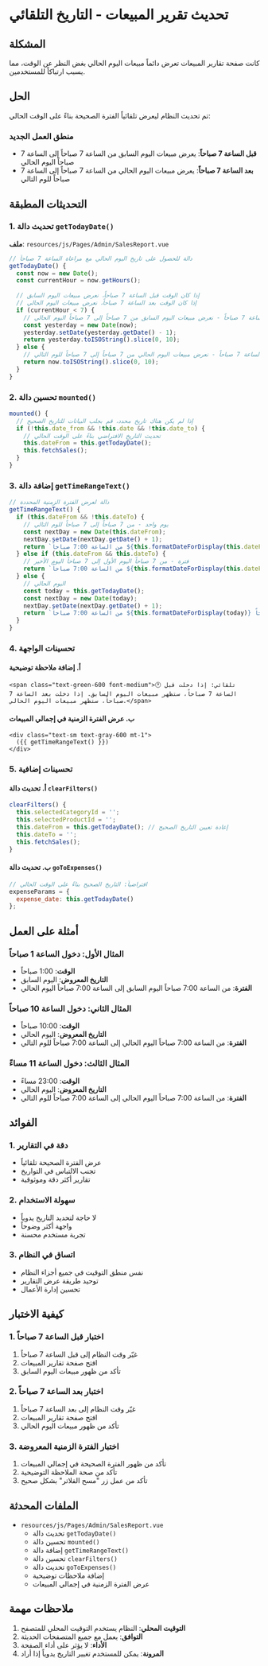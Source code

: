 # تحديث تقرير المبيعات - التاريخ التلقائي

## المشكلة
كانت صفحة تقارير المبيعات تعرض دائماً مبيعات اليوم الحالي بغض النظر عن الوقت، مما يسبب ارتباكاً للمستخدمين.

## الحل
تم تحديث النظام ليعرض تلقائياً الفترة الصحيحة بناءً على الوقت الحالي:

### منطق العمل الجديد
- **قبل الساعة 7 صباحاً**: يعرض مبيعات اليوم السابق من الساعة 7 صباحاً إلى الساعة 7 صباحاً اليوم الحالي
- **بعد الساعة 7 صباحاً**: يعرض مبيعات اليوم الحالي من الساعة 7 صباحاً إلى الساعة 7 صباحاً للوم التالي

## التحديثات المطبقة

### 1. تحديث دالة `getTodayDate()`
**ملف**: `resources/js/Pages/Admin/SalesReport.vue`

```javascript
// دالة للحصول على تاريخ اليوم الحالي مع مراعاة الساعة 7 صباحاً
getTodayDate() {
  const now = new Date();
  const currentHour = now.getHours();
  
  // إذا كان الوقت قبل الساعة 7 صباحاً، نعرض مبيعات اليوم السابق
  // إذا كان الوقت بعد الساعة 7 صباحاً، نعرض مبيعات اليوم الحالي
  if (currentHour < 7) {
    // قبل الساعة 7 صباحاً - نعرض مبيعات اليوم السابق من 7 صباحاً إلى 7 صباحاً اليوم الحالي
    const yesterday = new Date(now);
    yesterday.setDate(yesterday.getDate() - 1);
    return yesterday.toISOString().slice(0, 10);
  } else {
    // بعد الساعة 7 صباحاً - نعرض مبيعات اليوم الحالي من 7 صباحاً إلى 7 صباحاً للوم التالي
    return now.toISOString().slice(0, 10);
  }
}
```

### 2. تحسين دالة `mounted()`
```javascript
mounted() {
  // إذا لم يكن هناك تاريخ محدد، قم بجلب البيانات للتاريخ الصحيح
  if (!this.date_from && !this.date && !this.date_to) {
    // تحديث التاريخ الافتراضي بناءً على الوقت الحالي
    this.dateFrom = this.getTodayDate();
    this.fetchSales();
  }
}
```

### 3. إضافة دالة `getTimeRangeText()`
```javascript
// دالة لعرض الفترة الزمنية المحددة
getTimeRangeText() {
  if (this.dateFrom && !this.dateTo) {
    // يوم واحد - من 7 صباحاً إلى 7 صباحاً للوم التالي
    const nextDay = new Date(this.dateFrom);
    nextDay.setDate(nextDay.getDate() + 1);
    return `من الساعة 7:00 صباحاً ${this.formatDateForDisplay(this.dateFrom)} إلى الساعة 7:00 صباحاً ${this.formatDateForDisplay(nextDay.toISOString().slice(0, 10))}`;
  } else if (this.dateFrom && this.dateTo) {
    // فترة - من 7 صباحاً اليوم الأول إلى 7 صباحاً اليوم الأخير
    return `من الساعة 7:00 صباحاً ${this.formatDateForDisplay(this.dateFrom)} إلى الساعة 7:00 صباحاً ${this.formatDateForDisplay(this.dateTo)}`;
  } else {
    // اليوم الحالي
    const today = this.getTodayDate();
    const nextDay = new Date(today);
    nextDay.setDate(nextDay.getDate() + 1);
    return `من الساعة 7:00 صباحاً ${this.formatDateForDisplay(today)} إلى الساعة 7:00 صباحاً ${this.formatDateForDisplay(nextDay.toISOString().slice(0, 10))}`;
  }
}
```

### 4. تحسينات الواجهة

#### أ. إضافة ملاحظة توضيحية
```vue
<span class="text-green-600 font-medium">🕐 تلقائي: إذا دخلت قبل الساعة 7 صباحاً، ستظهر مبيعات اليوم السابق. إذا دخلت بعد الساعة 7 صباحاً، ستظهر مبيعات اليوم الحالي.</span>
```

#### ب. عرض الفترة الزمنية في إجمالي المبيعات
```vue
<div class="text-sm text-gray-600 mt-1">
  ({{ getTimeRangeText() }})
</div>
```

### 5. تحسينات إضافية

#### أ. تحديث دالة `clearFilters()`
```javascript
clearFilters() {
  this.selectedCategoryId = '';
  this.selectedProductId = '';
  this.dateFrom = this.getTodayDate(); // إعادة تعيين التاريخ الصحيح
  this.dateTo = '';
  this.fetchSales();
}
```

#### ب. تحديث دالة `goToExpenses()`
```javascript
// افتراضياً: التاريخ الصحيح بناءً على الوقت الحالي
expenseParams = {
  expense_date: this.getTodayDate()
};
```

## أمثلة على العمل

### المثال الأول: دخول الساعة 1 صباحاً
- **الوقت**: 1:00 صباحاً
- **التاريخ المعروض**: اليوم السابق
- **الفترة**: من الساعة 7:00 صباحاً اليوم السابق إلى الساعة 7:00 صباحاً اليوم الحالي

### المثال الثاني: دخول الساعة 10 صباحاً
- **الوقت**: 10:00 صباحاً
- **التاريخ المعروض**: اليوم الحالي
- **الفترة**: من الساعة 7:00 صباحاً اليوم الحالي إلى الساعة 7:00 صباحاً للوم التالي

### المثال الثالث: دخول الساعة 11 مساءً
- **الوقت**: 23:00 مساءً
- **التاريخ المعروض**: اليوم الحالي
- **الفترة**: من الساعة 7:00 صباحاً اليوم الحالي إلى الساعة 7:00 صباحاً للوم التالي

## الفوائد

### 1. دقة في التقارير
- عرض الفترة الصحيحة تلقائياً
- تجنب الالتباس في التواريخ
- تقارير أكثر دقة وموثوقية

### 2. سهولة الاستخدام
- لا حاجة لتحديد التاريخ يدوياً
- واجهة أكثر وضوحاً
- تجربة مستخدم محسنة

### 3. اتساق في النظام
- نفس منطق التوقيت في جميع أجزاء النظام
- توحيد طريقة عرض التقارير
- تحسين إدارة الأعمال

## كيفية الاختبار

### 1. اختبار قبل الساعة 7 صباحاً
1. غيّر وقت النظام إلى قبل الساعة 7 صباحاً
2. افتح صفحة تقارير المبيعات
3. تأكد من ظهور مبيعات اليوم السابق

### 2. اختبار بعد الساعة 7 صباحاً
1. غيّر وقت النظام إلى بعد الساعة 7 صباحاً
2. افتح صفحة تقارير المبيعات
3. تأكد من ظهور مبيعات اليوم الحالي

### 3. اختبار الفترة الزمنية المعروضة
1. تأكد من ظهور الفترة الصحيحة في إجمالي المبيعات
2. تأكد من صحة الملاحظة التوضيحية
3. تأكد من عمل زر "مسح الفلاتر" بشكل صحيح

## الملفات المحدثة

- `resources/js/Pages/Admin/SalesReport.vue`
  - تحديث دالة `getTodayDate()`
  - تحسين دالة `mounted()`
  - إضافة دالة `getTimeRangeText()`
  - تحسين دالة `clearFilters()`
  - تحديث دالة `goToExpenses()`
  - إضافة ملاحظات توضيحية
  - عرض الفترة الزمنية في إجمالي المبيعات

## ملاحظات مهمة

1. **التوقيت المحلي**: النظام يستخدم التوقيت المحلي للمتصفح
2. **التوافق**: يعمل مع جميع المتصفحات الحديثة
3. **الأداء**: لا يؤثر على أداء الصفحة
4. **المرونة**: يمكن للمستخدم تغيير التاريخ يدوياً إذا أراد 